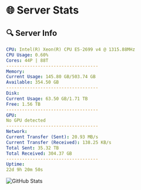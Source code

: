 # 🌐 Server Stats
## 🔍 Server Info
```yaml
CPU: Intel(R) Xeon(R) CPU E5-2699 v4 @ 1315.88MHz
CPU Usage: 0.60%
Cores: 44P | 88T
-----------------------------------
Memory:
Current Usage: 145.80 GB/503.74 GB
Available: 354.50 GB
-----------------------------------
Disk:
Current Usage: 63.50 GB/1.71 TB
Free: 1.56 TB
-----------------------------------
GPU:
No GPU detected
-----------------------------------
Network:
Current Transfer (Sent): 20.93 MB/s
Current Transfer (Received): 138.25 KB/s
Total Sent: 35.32 TB
Total Received: 304.37 GB
-----------------------------------
Uptime:
22d 9h 20m 50s
```
![GitHub Stats](https://img.shields.io/badge/Updated-2025-03-30_06:43:39-blue)